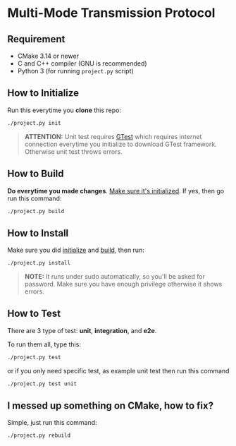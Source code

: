 # Multi-Mode Transmission Protocol

## Requirement

- CMake 3.14 or newer
- C and C++ compiler (GNU is recommended)
- Python 3 (for running `project.py` script)

## How to Initialize

Run this everytime you **clone** this repo:

```bash
./project.py init
```

> **ATTENTION:** Unit test requires [GTest](https://github.com/google/googletest#readme) which requires internet connection everytime you initialize to download GTest framework. Otherwise unit test throws errors.

## How to Build

**Do everytime you made changes**. [Make sure it's initialized](#how-to-initialize). If yes, then go run this command:

```bash
./project.py build
```

## How to Install

Make sure you did [initialize](#how-to-initialize) and [build](#how-to-build), then run:

```bash
./project.py install
```

> **NOTE:** It runs under sudo automatically, so you'll be asked for password. Make sure you have enough privilege otherwise it shows errors.

## How to Test

There are 3 type of test: **unit**, **integration**, and **e2e**.

To run them all, type this:

```bash
./project.py test
```

or if you only need specific test, as example unit test then run this command

```bash
./project.py test unit
```

## I messed up something on CMake, how to fix?

Simple, just run this command:

```bash
./project.py rebuild
```
